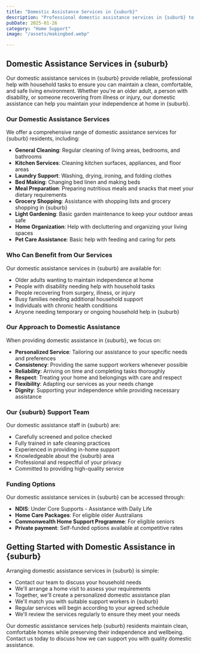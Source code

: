 ```yaml
---
title: "Domestic Assistance Services in {suburb}"
description: "Professional domestic assistance services in {suburb} to help maintain a clean, safe, and comfortable home environment. Our trusted support workers provide personalized household help tailored to your specific needs."
pubDate: 2025-01-26
category: "Home Support"
image: "/assets/makingbed.webp"

---
```


## Domestic Assistance Services in {suburb}

Our domestic assistance services in {suburb} provide reliable, professional help with household tasks to ensure you can maintain a clean, comfortable, and safe living environment. Whether you're an older adult, a person with disability, or someone recovering from illness or injury, our domestic assistance can help you maintain your independence at home in {suburb}.

### Our Domestic Assistance Services

We offer a comprehensive range of domestic assistance services for {suburb} residents, including:

- **General Cleaning**: Regular cleaning of living areas, bedrooms, and bathrooms
- **Kitchen Services**: Cleaning kitchen surfaces, appliances, and floor areas
- **Laundry Support**: Washing, drying, ironing, and folding clothes
- **Bed Making**: Changing bed linen and making beds
- **Meal Preparation**: Preparing nutritious meals and snacks that meet your dietary requirements
- **Grocery Shopping**: Assistance with shopping lists and grocery shopping in {suburb}
- **Light Gardening**: Basic garden maintenance to keep your outdoor areas safe
- **Home Organization**: Help with decluttering and organizing your living spaces
- **Pet Care Assistance**: Basic help with feeding and caring for pets

### Who Can Benefit from Our Services

Our domestic assistance services in {suburb} are available for:

- Older adults wanting to maintain independence at home
- People with disability needing help with household tasks
- People recovering from surgery, illness, or injury
- Busy families needing additional household support
- Individuals with chronic health conditions
- Anyone needing temporary or ongoing household help in {suburb}

### Our Approach to Domestic Assistance

When providing domestic assistance in {suburb}, we focus on:

- **Personalized Service**: Tailoring our assistance to your specific needs and preferences
- **Consistency**: Providing the same support workers whenever possible
- **Reliability**: Arriving on time and completing tasks thoroughly
- **Respect**: Treating your home and belongings with care and respect
- **Flexibility**: Adapting our services as your needs change
- **Dignity**: Supporting your independence while providing necessary assistance

### Our {suburb} Support Team

Our domestic assistance staff in {suburb} are:

- Carefully screened and police checked
- Fully trained in safe cleaning practices
- Experienced in providing in-home support
- Knowledgeable about the {suburb} area
- Professional and respectful of your privacy
- Committed to providing high-quality service

### Funding Options

Our domestic assistance services in {suburb} can be accessed through:

- **NDIS**: Under Core Supports - Assistance with Daily Life
- **Home Care Packages**: For eligible older Australians
- **Commonwealth Home Support Programme**: For eligible seniors
- **Private payment**: Self-funded options available at competitive rates

## Getting Started with Domestic Assistance in {suburb}

Arranging domestic assistance services in {suburb} is simple:

- Contact our team to discuss your household needs
- We'll arrange a home visit to assess your requirements
- Together, we'll create a personalized domestic assistance plan
- We'll match you with suitable support workers in {suburb}
- Regular services will begin according to your agreed schedule
- We'll review the services regularly to ensure they meet your needs

Our domestic assistance services help {suburb} residents maintain clean, comfortable homes while preserving their independence and wellbeing. Contact us today to discuss how we can support you with quality domestic assistance.
